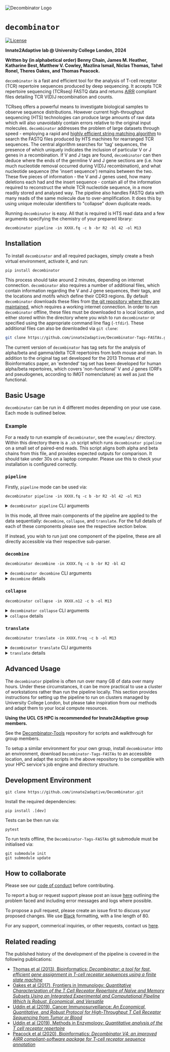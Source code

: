 ![Decombinator Logo](./assets/decombinator-logo.png)

# `decombinator`

[![License](https://img.shields.io/badge/license-MIT-blue)](https://raw.githubusercontent.com/innate2adaptive/Decombinator/master/LICENCE)

<!-- [![Latest release](https://img.shields.io/pypi/v/decombinator)](https://pypi.org/p/decombinator) -->
<!-- [![Python versions](https://img.shields.io/pypi/pyversions/decombinator)](https://pypi.org/project/decombinator/) -->
<!-- ![Tests](https://github.com/innate2adaptive/decombinator/.github/workflows/package-build-test.yml/badge.svg) -->

**Innate2Adaptive lab @ University College London, 2024**

**Written by (in alphabetical order) Benny Chain, James M. Heather, Katharine Best, Matthew V. Cowley, Mazlina Ismail, Niclas Thomas, Tahel Ronel, Theres Oakes, and Thomas Peacock.**

`decombinator` is a fast and efficient tool for the analysis of T-cell receptor (TCR) repertoire sequences produced by deep sequencing.
It accepts TCR repertoire sequencing (TCRseq) FASTQ data and returns [AIRR](https://docs.airr-community.org/en/stable/datarep/rearrangements.html) compliant files detailing TCR V(D)J recombination and counts.

TCRseq offers a powerful means to investigate biological samples to observe sequence distributions.
However current high-throughput sequencing (HTS) technologies can produce large amounts of raw data which will also unavoidably contain errors relative to the original input molecules.
`decombinator` addresses the problem of large datasets through speed - employing a rapid and [highly efficient string matching algorithm](https://figshare.com/articles/Aho_Corasick_String_Matching_Video/771968) to search the FASTQ files produced by HTS machines for rearranged TCR sequences.
The central algorithm searches for 'tag' sequences, the presence of which uniquely indicates the inclusion of particular V or J genes in a recombination.
If V and J tags are found, `decombinator` can then deduce where the ends of the germline V and J gene sections are (i.e. how much nucleotide removal occurred during V(D)J recombination), and what nucleotide sequence (the 'insert sequence') remains between the two.
These five pieces of information - the V and J genes used, how many deletions each had and the insert sequence - contain all of the information required to reconstruct the whole TCR nucleotide sequence, in a more readily stored and analysed way.
The pipeline also handles FASTQ data with many reads of the same molecule due to over-amplification.
It does this by using unique molecular identifiers to "collapse" down duplicate reads.

Running `decombinator` is easy. All that is required is HTS read data and a few arguments specifying the chemistry of your prepared library:

```shell
decombinator pipeline -in XXXX.fq -c b -br R2 -bl 42 -ol M13
```

## Installation

To install `decombinator` and all required packages, simply create a fresh virtual environment, activate it, and run:

```shell
pip install decombinator
```

This process should take around 2 minutes, depending on internet connection. `decombinator` also requires a number of additional files, which contain information regarding the V and J gene sequences, their tags, and the locations and motifs which define their CDR3 regions. By default `decombinator` downloads these files from [the git repository where they are maintained](https://github.com/innate2adaptive/Decombinator-Tags-FASTAs), which requires a working internet connection. In order to run `decombinator` offline, these files must be downloaded to a local location, and either stored within the directory where you wish to run `decombinator` or specified using the appropriate command line flag (`-tfdir`). These additional files can also be downloaded via `git clone`:

```bash
git clone https://github.com/innate2adaptive/Decombinator-Tags-FASTAs.git
```

The current version of `decombinator` has tag sets for the analysis of alpha/beta and gamma/delta TCR repertoires from both mouse and man. In addition to the original tag set developed for the 2013 Thomas _et al_ Bioinformatics paper, an 'extended' tag set has been developed for human alpha/beta repertoires, which covers 'non-functional' V and J genes (ORFs and pseudogenes, according to IMGT nomenclature) as well as just the functional.

## Basic Usage

`decombinator` can be run in 4 different modes depending on your use case.
Each mode is outlined below.

### Example

For a ready to run example of `decombinator`, see the `examples/` directory.
Within this directory there is a `.sh` script which runs `decombinator pipeline` on a small set of paired-end reads.
This script aligns both alpha and beta chains from this file, and provides expected outputs for comparison.
It should take under 30s on a laptop computer.
Please use this to check your installation is configured correctly.

### `pipeline`

Firstly, `pipeline` mode can be used via:

```shell
decombinator pipeline -in XXXX.fq -c b -br R2 -bl 42 -ol M13
```

<details>
  <summary><code>decombinator pipeline</code> CLI arguments</summary>
  
  | Option                               | Description                                                                                                                                                  |
|--------------------------------------|--------------------------------------------------------------------------------------------------------------------------------------------------------------|
| `-h`, `--help`                       | Show this help message and exit                                                                                                                               |
| `-s`, `--suppresssummary`            | Suppress the production of summary data log/file                                                                                                              |
| `-dz`, `--dontgzip`                  | Stop the output FASTQ files automatically being compressed with gzip                                                                                          |
| `-dc`, `--dontcount`                 | Stop/Block printing the running count                                                                                                                         |
| `-op OUTPATH`, `--outpath OUTPATH`   | Path to output directory, writes to directory script was called in by default                                                                                 |
| `-c CHAIN`, `--chain CHAIN`          | TCR chain (a/b/g/d)                                                                                                                                           |
| `-pf PREFIX`, `--prefix PREFIX`      | Specify the prefix of the output DCR file. Default = "dcr_"                                                                                                    |
| `-in INFILE`, `--infile INFILE`      | Correctly demultiplexed/processed FASTQ file containing TCR reads                                                                                              |
| `-br BC_READ`, `--bc_read BC_READ`   | Which read has bar code (R1,R2). If used, ensure read selected is present in the same directory as the file specified by -in.                                                                                                                                |
| `-dk`, `--dontcheck`                 | Skip the FASTQ check                                                                                                                                           |
| `-ex EXTENSION`, `--extension EXTENSION` | Specify the file extension of the output DCR file. Default = "n12"                                                                                         |
| `-or ORIENTATION`, `--orientation ORIENTATION` | Specify the orientation to search in (forward/reverse/both). Default = reverse                                                                  |
| `-tg TAGS`, `--tags TAGS`            | Specify which Decombinator tag set to use (extended or original). Default = extended                                                                           |
| `-sp SPECIES`, `--species SPECIES`   | Specify which species TCR repertoire the data consists of (human or mouse). Default = human                                                                    |
| `-N`, `--allowNs`                    | Whether to allow VJ rearrangements containing ambiguous base calls ('N'). Default = False                                                                      |
| `-ln LENTHRESHOLD`, `--lenthreshold LENTHRESHOLD` | Acceptable threshold for inter-tag (V to J) sequence length. Default = 130                                                                      |
| `-tfdir TAGFASTADIR`, `--tagfastadir TAGFASTADIR` | Path to folder containing TCR FASTA and Decombinator tag files, for offline analysis. Default = "Decombinator-Tags-FASTAs".                      |
| `-nbc`, `--nobarcoding`              | Option to run Decombinator without barcoding, i.e. so as to run on data produced by any protocol.                                                              |
| `-bl BCLENGTH`, `--bclength BCLENGTH` | Length of barcode sequence, if applicable. Default is set to 42 bp.                                                                                          |
| `-mq MINBCQ`, `--minbcQ MINBCQ`      | Minimum quality score that barcode nucleotides should be to for that rearrangement to be retained. Default = 20.                                               |
| `-bm BCQBELOWMIN`, `--bcQbelowmin BCQBELOWMIN` | Number of nucleotides per barcode whose quality score are allowed to be below -mq and still be retained. Default = 1.                                 |
| `-aq AVGQTHRESHOLD`, `--avgQthreshold AVGQTHRESHOLD` | Average quality threshold that barcode sequences must remain above for rearrangements to be retained. Default = 30                                  |
| `-lv PERCENTLEVDIST`, `--percentlevdist PERCENTLEVDIST` | Percentage Levenshtein distance that is allowed to estimate whether two sequences within a barcode are derived from the same originator molecule. Default = 10 |
| `-bc BCTHRESHOLD`, `--bcthreshold BCTHRESHOLD` | Number of sequence edits that are allowed to consider two barcodes to be derived from same originator during clustering. Default = 2.                    |
| `-di`, `--dontcheckinput`            | Override the input file sanity check                                                                                                                           |
| `-bd`, `--barcodeduplication`        | Optionally output a file containing the final list of clustered barcodes, and their frequencies                                                                |
| `-pb`, `--positionalbarcodes`        | Instead of inferring random barcode sequences from their context relative to spacer sequences, just take the sequence at the default positions. Useful to salvage runs when R2 quality is terrible. |
| `-ol OLIGO`, `--oligo OLIGO`         | Choose experimental oligo for correct identification of spacers ["M13", "I8", "I8_single", "NEBIO", "TAKARA"] (default: M13)                                                         |
| `-wc`, `--writeclusters`             | Write cluster data to separate cluster files                                                                                                                   |
| `-uh`, `--UMIhistogram`              | Creates histogram of average UMI cluster sizes                                                                                                                 |
| `-npf`, `--nonproductivefilter`      | Filter out non-productive reads from the output                                                                                                                |

</details>

In this mode, all three main components of the pipeline are applied to the data sequentially: `decombine`, `collapse`, and `translate`.
For the full details of each of these components please see the respective section below.

If instead, you wish to run just one component of the pipeline, these are all directly accessible via their respective sub-parser.

### `decombine`

```shell
decombinator decombine -in XXXX.fq -c b -br R2 -bl 42
```

<details>
  <summary><code>decombinator decombine</code> CLI arguments</summary>

| Option                                            | Description                                                                                                                   |
| ------------------------------------------------- | ----------------------------------------------------------------------------------------------------------------------------- |
| `-h`, `--help`                                    | Show this help message and exit                                                                                               |
| `-s`, `--suppresssummary`                         | Suppress the production of summary data log/file                                                                              |
| `-dz`, `--dontgzip`                               | Stop the output FASTQ files automatically being compressed with gzip                                                          |
| `-dc`, `--dontcount`                              | Stop/Block printing the running count                                                                                         |
| `-op OUTPATH`, `--outpath OUTPATH`                | Path to output directory, writes to directory script was called in by default                                                 |
| `-c CHAIN`, `--chain CHAIN`                       | TCR chain (a/b/g/d)                                                                                                           |
| `-pf PREFIX`, `--prefix PREFIX`                   | Specify the prefix of the output DCR file. Default = "dcr\_"                                                                  |
| `-in INFILE`, `--infile INFILE`                   | Correctly demultiplexed/processed FASTQ file containing TCR reads                                                             |
| `-br BC_READ`, `--bc_read BC_READ`                | Which read has bar code (R1,R2). If used, ensure read selected is present in the same directory as the file specified by -in. |
| `-dk`, `--dontcheck`                              | Skip the FASTQ check                                                                                                          |
| `-ex EXTENSION`, `--extension EXTENSION`          | Specify the file extension of the output DCR file. Default = "n12"                                                            |
| `-or ORIENTATION`, `--orientation ORIENTATION`    | Specify the orientation to search in (forward/reverse/both). Default = reverse                                                |
| `-tg TAGS`, `--tags TAGS`                         | Specify which Decombinator tag set to use (extended or original). Default = extended                                          |
| `-sp SPECIES`, `--species SPECIES`                | Specify which species TCR repertoire the data consists of (human or mouse). Default = human                                   |
| `-N`, `--allowNs`                                 | Whether to allow VJ rearrangements containing ambiguous base calls ('N'). Default = False                                     |
| `-ln LENTHRESHOLD`, `--lenthreshold LENTHRESHOLD` | Acceptable threshold for inter-tag (V to J) sequence length. Default = 130                                                    |
| `-tfdir TAGFASTADIR`, `--tagfastadir TAGFASTADIR` | Path to folder containing TCR FASTA and Decombinator tag files, for offline analysis. Default = "Decombinator-Tags-FASTAs".   |
| `-nbc`, `--nobarcoding`                           | Option to run Decombinator without barcoding, i.e. so as to run on data produced by any protocol.                             |
| `-bl BCLENGTH`, `--bclength BCLENGTH`             | Length of barcode sequence, if applicable. Default is set to 42 bp.                                                           |

</details>

<details>
  <summary><code>decombine</code> details</summary>

This function performs the key computation of the pipeline, as it searches through demultiplexed reads for rearranged TCR sequences. It looks for short 'tag' sequences (using Aho-Corasick string matching): the presence of a tag uniquely identifies a particular V or J gene. If it finds both a V and a J tag (and the read passes various filters), it assigns the read as recombined, and outputs a five-part Decombinator index (or 'DCR'), which uniquely represents a given TCR rearrangement, plus some addtional UMI related information.

All DCR-containing output files are comma-delimited, with the fields of that five-part classifier containing, in order:

- The V index (which V gene was used)
- The J index
- Number of V deletions (relative to germline)
- Number of J deletions
- Insert sequence (the nucleotide sequence between the end of deleted V and J)

The V and J indices are arbitrary numbers based on the order of the tag sequences in the relevant tag file (using Python indexing, which starts at 0 rather than 1). Also, note that the number of V and J deletions just represents how many bases have been removed from the end of that particular germline gene (as given in the germline FASTA files in the additional file repo); it is entirely possible that more bases were deleted, and just that the same bases have been re-added.
Additionally, there are low frequencies of (predominantly alpha chain) recombinations where there is no detectable insertion, and where the nucleotides at the junction between the germline V and J genes could have derived from either. In such circumstances, the nucleotides will arbitrarily be deemed to have derived from the V gene, and thus count towards deletions from the J, however it is impossible to know which gene originally contributed these residues.

Various additional fields may follow the five-part classifier, but the DCR will always occupy the first five positions. An example identifier, from a human alpha chain file, might look like this:

```bash
1, 22, 9, 0, CTCTA
```

Which corresponds to a rearrangement between TRAV1-2 (V index **1**, with **9** nucleotides deleted) and TRAJ33 (J index **22**, with **0** deletions), with an insert sequence (i.e. non-templated additions to the V and/or the J gene) of '**CTCTA**'. For beta chains, the insert sequence will contain any residual TRBD nucleotides, although as these genes are very short, homologous, and typically highly 'nibbled', they are often impossible to differentiate.

Produces a list of lists with the following entries:

1. V index
2. J index
3. Number of V deletions
4. Number of J deletions
5. insert
6. ID
7. TCR sequence
8. TCR quality
9. barcode sequence
10. barcode quality

\*\* NB The TCR sequence given here is the 'inter-tag' region, i.e. the sequence between the start of the found V tag and the end of the found J tag.

</details>

### `collapse`

```shell
decombinator collapse -in XXXX.n12 -c b -ol M13
```

<details>
  <summary><code>decombinator collapse</code> CLI arguments</summary>

| Option                                                  | Description                                                                                                                                                                                         |
| ------------------------------------------------------- | --------------------------------------------------------------------------------------------------------------------------------------------------------------------------------------------------- |
| `-h`, `--help`                                          | Show this help message and exit                                                                                                                                                                     |
| `-s`, `--suppresssummary`                               | Suppress the production of summary data log/file                                                                                                                                                    |
| `-dz`, `--dontgzip`                                     | Stop the output FASTQ files automatically being compressed with gzip                                                                                                                                |
| `-dc`, `--dontcount`                                    | Stop/Block printing the running count                                                                                                                                                               |
| `-op OUTPATH`, `--outpath OUTPATH`                      | Path to output directory, writes to directory script was called in by default                                                                                                                       |
| `-c CHAIN`, `--chain CHAIN`                             | TCR chain (a/b/g/d)                                                                                                                                                                                 |
| `-pf PREFIX`, `--prefix PREFIX`                         | Specify the prefix of the output DCR file. Default = "dcr\_"                                                                                                                                        |
| `-in INFILE`, `--infile INFILE`                         | File containing raw verbose Decombinator output, i.e. 5 part classifier plus barcode and inter-tag sequence and quality strings                                                                     |
| `-mq MINBCQ`, `--minbcQ MINBCQ`                         | Minimum quality score that barcode nucleotides should be to for that rearrangement to be retained. Default = 20                                                                                     |
| `-bm BCQBELOWMIN`, `--bcQbelowmin BCQBELOWMIN`          | Number of nucleotides per barcode whose quality score are allowed to be below -mq and still be retained. Default = 1                                                                                |
| `-aq AVGQTHRESHOLD`, `--avgQthreshold AVGQTHRESHOLD`    | Average quality threshold that barcode sequences must remain above for rearrangements to be retained. Default = 30                                                                                  |
| `-lv PERCENTLEVDIST`, `--percentlevdist PERCENTLEVDIST` | Percentage Levenshtein distance that is allowed to estimate whether two sequences within a barcode are derived from the same originator molecule. Default = 10                                      |
| `-bc BCTHRESHOLD`, `--bcthreshold BCTHRESHOLD`          | Number of sequence edits that are allowed to consider two barcodes to be derived from same originator during clustering. Default = 2                                                                |
| `-ex EXTENSION`, `--extension EXTENSION`                | Specify the file extension of the output DCR file. Default = 'freq'                                                                                                                                 |
| `-N`, `--allowNs`                                       | Used to allow VJ rearrangements containing ambiguous base calls ('N')                                                                                                                               |
| `-ln LENTHRESHOLD`, `--lenthreshold LENTHRESHOLD`       | Acceptable threshold for inter-tag (V to J) sequence length                                                                                                                                         |
| `-di`, `--dontcheckinput`                               | Override the input file sanity check                                                                                                                                                                |
| `-bd`, `--barcodeduplication`                           | Optionally output a file containing the final list of clustered barcodes, and their frequencies                                                                                                     |
| `-pb`, `--positionalbarcodes`                           | Instead of inferring random barcode sequences from their context relative to spacer sequences, just take the sequence at the default positions. Useful to salvage runs when R2 quality is terrible. |
| `-ol OLIGO`, `--oligo OLIGO`                            | Choose experimental oligo for correct identification of spacers ["M13", "I8", "I8_single", "NEBIO", "TAKARA"] (default: M13)                                                                        |
| `-wc`, `--writeclusters`                                | Write cluster data to separate cluster files                                                                                                                                                        |
| `-uh`, `--UMIhistogram`                                 | Creates histogram of average UMI cluster sizes                                                                                                                                                      |

</details>

<details>
  <summary><code>collapse</code> details</summary>

Takes the output files of Decombinator (run using the barcoding option) and performs collapsing and error correction. This version is a modified version of KB's script collapsinator_20141126.py (That was itself an improved version of the CollapseTCRs.py script used in the Heather et al HIV TCR paper (DOI: 10.3389/fimmu.2015.00644))\*
\*\* Version 4.0.2 includes improved clustering routines measuring the similarity in both barcode and TCR sequence of TCR repertoire data

** NOTE - from version 4.2 this optionally looks for barcode 6NI86N at the beginning of the read; instead of M13_6N_I8_6N_I8
(i.e. only one spacer).
This makes it compatible with the multiplex protocol in which the barcode is incorporated in the RT step and is found at the beginning of R1. ** From version V4.2 there is a required additional command line parameter -ol (see below for allowed inputs)
The barcode sequence is contained in one of the additional fields output by `decombine`, which contains the first 42 bases of R2 (if `-br R2 -bl 42` specified). As Illumina sequencing is particularly error-prone in the reverse read, and that reads can be phased (i.e. they do not always begin with the next nucleotide that follows the sequencing primer) our protocol uses known spacer sequences to border the random barcode bases, so that we can identify the actual random bases. The hexameric barcode locations (N6) are determined in reference to the two spacer sequences like so:

```
I8 (spacer) – N6 – I8 – N6 – 2 base overflow (n)
GTCGTGATNNNNNNGTCGTGATNNNNNNnn
```

The collapsing script uses the spacer sequences to identify the exact position of the barcode sequences.

`collapse` performs the following procedures:

- Scrolls through each line of the input object containing DCR, barcode and sequence data.
- Removes TCR reads with forbidden errors, e.g. ambiguous base calls (with user input parameters provided to modify strictness).
- Groups input reads by barcode. Reads with identical barcodes and equivalent inter-tag sequences are grouped together. Equivalence is defined as the Levenshtein distance between two sequences being lower than a given threshold, weighted by the lengths of the compared sequences. Reads with identical barcodes but non-equivalent sequences are grouped separately.
- Each group is assigned the most common inter-tag sequence/DCR combination as the 'true' TCR, as errors are likely to occur during later PCR cycles, and thus will most often be minority variants (see [Bolotin _et al._, 2012](http://dx.doi.org/10.1002/eji.201242517)).

After this initial grouping, the script estimates the true cDNA frequency. UMIs that are both similar and are associated with a similar TCR are likely to be amplified from the same original DNA molecule and to differ only due to PCR or sequencing error. Consequently, groups with similar barcodes and sequences are then clustered via the following procedure:

- The barcode of each group is compared to the barcode of every other group.
- The expected distribution of distances between UMIs can be modelled as a binomial distribution. Experimentation with simulated datasets found the best threshold for allowing two barcodes to be considered equivalent is when they have a Levenshtein distance of less than 3; a value of 2 is set by default. This can be modified through the user input parameter `-bc`.
- Groups with barcodes that meet this threshold criteria have their inter-tag sequences compared. Those with equivalent sequences are clustered together. Sequence equivalence is here taken to mean that the two sequences have a Levenshtein distance less than or equal to 10% of the length of the shorter of the two sequences. This percentage can be modified through the user input parameter `-lv`.
- Upon this merging of groups, the most common inter-tag sequence of the cluster is reassessed and taken as the 'true' TCR.

Finally, the clusters are collapsed to give the abundance of each TCR in the biological sample.

- A TCR abundance count is calculated for each TCR by counting the number of clusters that have the same sequence but different barcodes (thus representing the same rearrangement originating from multiple input DNA molecules).
- An average UMI count is calculated for each TCR by summing the number of members in each cluster associated with the TCR sequence and dividing by the number of those clusters. This gives a measure that can be used to estimate the robustness of the data for that particular sequence.

Collapsinator outputs 7 fields: the 5-part DCR identifier, the corrected abundance of that TCR in the sample, and the average UMI count for that TCR

</details>

### `translate`

```shell
decombinator translate -in XXXX.freq -c b -ol M13
```

<details>
  <summary><code>decombinator translate</code> CLI arguments</summary>

| Option                                            | Description                                                                                                                |
| ------------------------------------------------- | -------------------------------------------------------------------------------------------------------------------------- |
| `-h`, `--help`                                    | Show this help message and exit                                                                                            |
| `-s`, `--suppresssummary`                         | Suppress the production of summary data log/file                                                                           |
| `-dz`, `--dontgzip`                               | Stop the output FASTQ files automatically being compressed with gzip                                                       |
| `-dc`, `--dontcount`                              | Stop/Block printing the running count                                                                                      |
| `-op OUTPATH`, `--outpath OUTPATH`                | Path to output directory, writes to directory script was called in by default                                              |
| `-c CHAIN`, `--chain CHAIN`                       | TCR chain (a/b/g/d)                                                                                                        |
| `-pf PREFIX`, `--prefix PREFIX`                   | Specify the prefix of the output DCR file. Default = "dcr\_"                                                               |
| `-in INFILE`, `--infile INFILE`                   | File containing 5 part classifier plus barcode and inter-tag sequence and quality strings                                  |
| `-sp SPECIES`, `--species SPECIES`                | Specify which species TCR repertoire the data consists of (human or mouse). Default = human                                |
| `-tg TAGS`, `--tags TAGS`                         | Specify which Decombinator tag set to use (extended or original). Default = extended                                       |
| `-npf`, `--nonproductivefilter`                   | Filter out non-productive reads from the output                                                                            |
| `-tfdir TAGFASTADIR`, `--tagfastadir TAGFASTADIR` | Path to folder containing TCR FASTA and Decombinator tag files, for offline analysis. Default = 'Decombinator-Tags-FASTAs' |
| `-nbc`, `--nobarcoding`                           | Option to run CD3translator without barcoding, i.e. so as to run on data produced by any protocol.                         |

</details>

<details>
  <summary><code>translate</code> details</summary>

This step outputs `.tsv` files in the form of:

|        Field         | Description                                                                                                                                                                                        |
| :------------------: | -------------------------------------------------------------------------------------------------------------------------------------------------------------------------------------------------- |
|     sequence_id      | A unique identifier for a given rearrangement                                                                                                                                                      |
|        v_call        | V gene used (or multiple, if they cannot be distinguished, comma delimited)                                                                                                                        |
|        d_call        | Blank required field (mostly cannot be assigned for TCRb, and rarely useful even then)                                                                                                             |
|        j_call        | J gene used                                                                                                                                                                                        |
|     junction_aa      | CDR3 junction amino acid sequence                                                                                                                                                                  |
|   duplicate_count    | Rearrangement abundance, from Collapsinator                                                                                                                                                        |
|       sequence       | Inferred full-length variable domain nucleotide sequence                                                                                                                                           |
|       junction       | CDR3 junction nucleotide sequence                                                                                                                                                                  |
|   decombinator_id    | Five-field Decombinator identifier                                                                                                                                                                 |
|       rev_comp       | Whether rearrangements are reverse complemented (T/F) - this is never the case post-Decombining                                                                                                    |
|      productive      | Whether rearrangement is potentially productive (T/F)                                                                                                                                              |
|     sequence_aa      | Inferred full-length variable domain amino acid sequence                                                                                                                                           |
|       cdr1_aa        | Amino acid sequence of CDR1 of the used V gene                                                                                                                                                     |
|       cdr2_aa        | Amino acid sequence of CDR2 of the used V gene                                                                                                                                                     |
|     vj_in_frame      | Whether or not the rearrangement is in frame (T/F)                                                                                                                                                 |
|      stop_codon      | Whether or not the rearrangement contains a stop codon (T/F)                                                                                                                                       |
|     conserved_c      | Whether or not the rearrangement contains a detectable conserved cysteine (T/F)                                                                                                                    |
|     conserved_f      | Whether or not the rearrangement contains a detectable conserved phenylalanine or equivalent (T/F)                                                                                                 |
|    legacy_v_call     | What older versions of Decombinator (i.e. <= v3) referred to this V gene as: e.g. 'TRBV12-3,TRBV12-4' in v4 was previously referred to just as 'TRBV12-4'                                          |
|    legacy_j_call     | What older versions of Decombinator (<= 3) referred to this J gene as                                                                                                                              |
|      v_alleles       | List of V gene alleles covered by this rearrangment's tag                                                                                                                                          |
|      j_alleles       | List of J gene alleles covered by this rearrangment's tag                                                                                                                                          |
| v_gene_functionality | [IMGT predicted functionality](http://www.imgt.org/IMGTScientificChart/SequenceDescription/IMGTfunctionality.html#P1-2) of V gene (or genes) used in this rearrangement (F/ORF/P, comma delimited) |
| j_gene_functionality | [IMGT predicted functionality](http://www.imgt.org/IMGTScientificChart/SequenceDescription/IMGTfunctionality.html#P1-2) of J gene (or genes) used in this rearrangement (F/ORF/P, comma delimited) |
|  sequence_alignment  | Format required field - left blank                                                                                                                                                                 |
|  germline_alignment  | Format required field - left blank                                                                                                                                                                 |
|       v_cigar        | Format required field - left blank                                                                                                                                                                 |
|       d_cigar        | Format required field - left blank                                                                                                                                                                 |
|       j_cigar        | Format required field - left blank                                                                                                                                                                 |
| av_UMI_cluster_size  | The average UMI count for this particular sequence                                                                                                                                                 |

You can also use the 'nonproductivefilter' flag (`-npf`) to suppress the output of non-productive rearrangements.

As the hypervariable region and the primary site of antigenic contact, the CDR3 is almost certainly going to be the region of most interest for many analyses. By convention, the [CDR3 junction is defined as](<http://dx.doi.org/10.1016/S0145-305X(02)00039-3>) running from the position of the second conserved cysteine encoded in the 3' of the V gene to the phenylalanine in the conserved 'FGXG' motif in the J gene. However, some genes use non-canonical residues/motifs, and the position of these motifs varies.

In looking for CDR3s, we also find 'non-productive' reads, i.e. those that don't appear to be able to make productive, working TCRs. This is determined based on the presence of stop codons, being out of frame, or lacking appropriate CDR3 motifs.

The process occurs like so:

```
# Starting with a Decombinator index
43, 5, 1, 7, AGGCAGGGATC

# Used to construct whole nucleotide sequences, using the germline FASTAs as references
GATACTGGAGTCTCCCAGAACCCCAGACACAAGATCACAAAGAGGGGACAGAATGTAACTTTCAGGTGTGATCCAATTTCTGAACACAACCGCCTTTATTGGTACCGACAGACCCTGGGGCAGGGCCCAGAGTTTCTGACTTACTTCCAGAATGAAGCTCAACTAGAAAAATCAAGGCTGCTCAGTGATCGGTTCTCTGCAGAGAGGCCTAAGGGATCTTTCTCCACCTTGGAGATCCAGCGCACAGAGCAGGGGGACTCGGCCATGTATCTCTGTGCCAGCAGCTTAGAGGCAGGGATCAATTCACCCCTCCACTTTGGGAATGGGACCAGGCTCACTGTGACAG

# This is then translated into protein sequence
DTGVSQNPRHKITKRGQNVTFRCDPISEHNRLYWYRQTLGQGPEFLTYFQNEAQLEKSRLLSDRFSAERPKGSFSTLEIQRTEQGDSAMYLCASSLEAGINSPLHFGNGTRLTVT

# The CDR3 sequence is then extracted based on the conserved C and FGXG motifs (as stored in the .translate supplementary files)
CASSLEAGINSPLHF
```

In order to do so, a third kind of supplementary data file is used, .translate files, which provide the additional information required for CDR3 extraction for each gene type (a/b/g/d, V/J). They are stored in the [TCR tag repository](https://github.com/innate2adaptive/Decombinator-Tags-FASTAs) and meet the same naming conventions as the tag and FASTA files and consist of four comma-delimited fields, detailing:

- Gene name
- Conserved motif position (whether C or FGXG)
- Conserved motif sequence (to account for the non-canonical)
- IMGT-defined gene functionality (F/ORF/P)

</details>

## Advanced Usage

The `decombinator` pipeline is often run over many GB of data over many hours. Under these circumstances, it can be more practical to use a cluster of workstations rather than run the pipeline locally. This section provides instructions for setting up the pipeline to run on clusters managed by University College London, but please take inspiration from our methods and adapt them to your local compute resources.

**Using the UCL CS HPC is recommended for Innate2Adaptive group members.**

See the [Decombinator-Tools](https://github.com/innate2adaptive/Decombinator-Tools/tree/master/jobs/cshpc) repository for scripts and walkthrough for group members.

To setup a similar environment for your own group, install `decombinator` into an environment, download `Decombinator-Tags-FASTAs` to an accessible location, and adapt the scripts in the above repository to be compatible with your HPC service's job engine and directory structure.

## Development Environment

```shell
git clone https://github.com/innate2adaptive/Decombinator.git
```

Install the required dependencies:

```shell
pip install .[dev]
```

Tests can be then run via:

```shell
pytest
```

To run tests offline, the `Decombinator-Tags-FASTAs` git submodule must be initialised via:

```shell
git submodule init
git submodule update
```

## How to collaborate

Please see our [code of conduct](./CODE_OF_CONDUCT.md) before contributing.

To report a bug or request support please post an issue [here](https://github.com/innate2adaptive/Decombinator/issues) outlining the problem faced and including error messages and logs where possible.

To propose a pull request, please create an issue first to discuss your proposed changes. We use [Black](https://github.com/psf/black) formatting, with a line length of 80.

For any support, commerical inquiries, or other requests, contact us [here](m.cowley@ucl.ac.uk).

## Related reading

The published history of the development of the pipeline is covered in the following publications:

- [Thomas et al (2013), Bioinformatics: _Decombinator: a tool for fast, efficient gene assignment in T-cell receptor sequences using a finite state machine_](http://dx.doi.org/10.1093/bioinformatics/btt004)
- [Oakes et al (2017), Frontiers in Immunology: _Quantitative Characterization of the T Cell Receptor Repertoire of Naïve and Memory Subsets Using an Integrated Experimental and Computational Pipeline Which Is Robust, Economical, and Versatile_](https://doi.org/10.3389/fimmu.2017.01267)
- [Uddin et al (2019), Cancer Immunosurveillance: _An Economical, Quantitative, and Robust Protocol for High-Throughput T Cell Receptor Sequencing from Tumor or Blood_](http:/dx.doi.org/10.1007/978-1-4939-8885-3_2)
- [Uddin et al (2019), Methods in Enzymology: _Quantitative analysis of the T cell receptor repertoire_](https://doi.org/10.1016/bs.mie.2019.05.054)
- [Peacock et al (2020), Bioinformatics: _Decombinator V4: an improved AIRR compliant-software package for T-cell receptor sequence annotation_](https://doi.org/10.1093/bioinformatics/btaa758)
